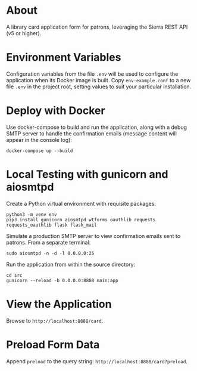 # About

A library card application form for patrons, leveraging the Sierra REST API (v5 or higher).

# Environment Variables

Configuration variables from the file ```.env``` will be used to configure the application when its Docker image is built. Copy ```env-example.conf``` to a new file ```.env``` in the project root, setting values to suit your particular installation.

# Deploy with Docker

Use docker-compose to build and run the application, along with a debug SMTP server to handle the confirmation emails (message content will appear in the console log):

```
docker-compose up --build
```

# Local Testing with gunicorn and aiosmtpd

Create a Python virtual environment with requisite packages:

```
python3 -m venv env
pip3 install gunicorn aiosmtpd wtforms oauthlib requests requests_oauthlib flask flask_mail
```

Simulate a production SMTP server to view confirmation emails sent to patrons. From a separate terminal:

```
sudo aiosmtpd -n -d -l 0.0.0.0:25
```

Run the application from within the source directory:

```
cd src
gunicorn --reload -b 0.0.0.0:8888 main:app
```

# View the Application

Browse to `http://localhost:8888/card`.

# Preload Form Data

Append `preload` to the query string: `http://localhost:8888/card?preload`.
